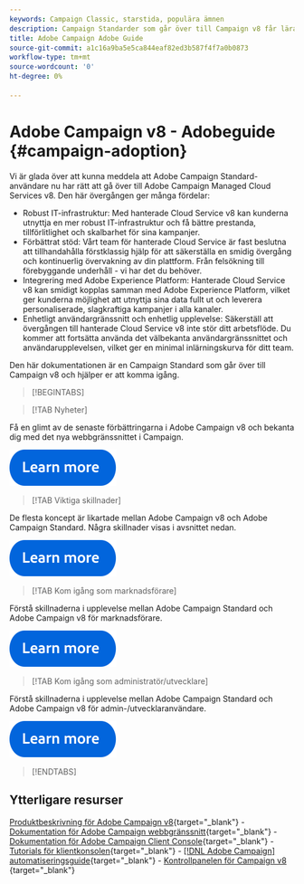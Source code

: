 ```yaml
---
keywords: Campaign Classic, starstida, populära ämnen
description: Campaign Standarder som går över till Campaign v8 får lära sig hur man kommer igång.
title: Adobe Campaign Adobe Guide
source-git-commit: a1c16a9ba5e5ca844eaf82ed3b587f4f7a0b0873
workflow-type: tm+mt
source-wordcount: '0'
ht-degree: 0%

---
```


# Adobe Campaign v8 - Adobeguide {#campaign-adoption}


Vi är glada över att kunna meddela att Adobe Campaign Standard-användare nu har rätt att gå över till Adobe Campaign Managed Cloud Services v8. Den här övergången ger många fördelar:

* Robust IT-infrastruktur: Med hanterade Cloud Service v8 kan kunderna utnyttja en mer robust IT-infrastruktur och få bättre prestanda, tillförlitlighet och skalbarhet för sina kampanjer.
* Förbättrat stöd: Vårt team för hanterade Cloud Service är fast beslutna att tillhandahålla förstklassig hjälp för att säkerställa en smidig övergång och kontinuerlig övervakning av din plattform. Från felsökning till förebyggande underhåll - vi har det du behöver.
* Integrering med Adobe Experience Platform: Hanterade Cloud Service v8 kan smidigt kopplas samman med Adobe Experience Platform, vilket ger kunderna möjlighet att utnyttja sina data fullt ut och leverera personaliserade, slagkraftiga kampanjer i alla kanaler.
* Enhetligt användargränssnitt och enhetlig upplevelse: Säkerställ att övergången till hanterade Cloud Service v8 inte stör ditt arbetsflöde. Du kommer att fortsätta använda det välbekanta användargränssnittet och användarupplevelsen, vilket ger en minimal inlärningskurva för ditt team.

Den här dokumentationen är en Campaign Standard som går över till Campaign v8 och hjälper er att komma igång.

>[!BEGINTABS]

>[!TAB Nyheter]

Få en glimt av de senaste förbättringarna i Adobe Campaign v8 och bekanta dig med det nya webbgränssnittet i Campaign.

[![Bild](../v8/assets/do-not-localize/learn-more-button.svg)](get-started/overview.md)


>[!TAB Viktiga skillnader]

De flesta koncept är likartade mellan Adobe Campaign v8 och Adobe Campaign Standard. Några skillnader visas i avsnittet nedan.

[![Bild](../v8/assets/do-not-localize/learn-more-button.svg)](get-started/overview.md#experiences)

>[!TAB Kom igång som marknadsförare]

Förstå skillnaderna i upplevelse mellan Adobe Campaign Standard och Adobe Campaign v8 för marknadsförare.

[![Bild](../v8/assets/do-not-localize/learn-more-button.svg)](get-started/marketers.md)

>[!TAB Kom igång som administratör/utvecklare]

Förstå skillnaderna i upplevelse mellan Adobe Campaign Standard och Adobe Campaign v8 för admin-/utvecklaranvändare.

[![Bild](../v8/assets/do-not-localize/learn-more-button.svg)](get-started/admin-developers.md)

>[!ENDTABS]

<!--
## Explore the documentation

<table style="table-layout:auto">
  <tr style="border: 0;">
    <td>
      <img src="../v8/assets/do-not-localize/icon-start.svg" width="35px">
    <br/>
      <strong>Get started</strong><br/><a href="../v8/start/campaign-ui.md">User interface</a> - <a href="../v8/start/ac-components.md">Components & processes</a> - <a href="../v8/start/v7-to-v8.md">From Classic v7 to v8</a> - <a href="../v8/start/campaign-faq.md">FAQ</a>
    </td>
    <td>
      <img src="../v8/assets/do-not-localize/icon-experience.svg" width="35px">
    <br/>
      <strong>Customer's experience</strong><br/><a href="../automation/workflow/about-workflows.md" target="_blank">Automate with workflows</a> - <a href="../automation/campaigns/set-up-campaigns.md" target="_blank">Campaign orchestration</a> - <a href="../v8/interaction/interaction.md">Decision management</a> - <a href="../v8/send/personalize.md">Personalization</a>
    </td>
    <td>
      <img src="../v8/assets/do-not-localize/icon-send.svg" width="35px">
    <br/>
      <strong>Send messages</strong><br/><a href="../v8/start/create-message.md">Get started</a> - <a href="../v8/send/preview-and-proof.md">Preview & proofs</a> - <a href="../v8/send/predictive.md">Send-time optimization</a> - <a href="../v8/reporting/gs-reporting.md">Reporting & analytics</a>
    </td>
  </tr>
  <tr style="border: 0;">
    <td>
      <img src="../v8/assets/do-not-localize/icon_profile-audience.svg" width="35px">
    <br/>
      <strong>Profiles & audiences</strong><br/><a href="../v8/audiences/create-profiles.md">Add profiles</a> - <a href="../v8/audiences/create-audiences.md">Create audiences</a> - <a href="../v8/start/subscriptions.md">Manage subscriptions</a> - <a href="../v8/start/privacy.md">Privacy</a>
    </td>
    <td>
      <img src="../v8/assets/do-not-localize/icon-configure.svg" width="35px">
    <br/>
      <strong>Architecture & configuration</strong><br/><a href="../v8/architecture/architecture.md">Architecture</a> - <a href="../v8/start/implement.md">Campaign v8 implementation</a> - <a href="../v8/connect/integration.md">Connect with other solutions</a> - <a href="../v8/start/gs-permissions.md">Users & permissions</a>
    </td>
    <td>
      <img src="../v8/assets/do-not-localize/icon-dev.svg" width="35px">
    <br/>
      <strong>Developer resources</strong><br/><a href="../v8/dev/datamodel.md">Campaign v8 datamodel</a> - <a href="../v8/dev/schemas.md">Schemas</a> - <a href="../v8/dev/api.md">APIs</a>
    </td>
  </tr>
</table> -->

## Ytterligare resurser

[Produktbeskrivning för Adobe Campaign v8](https://helpx.adobe.com/se/legal/product-descriptions/adobe-campaign-managed-cloud-services.html){target="_blank"} - [Dokumentation för Adobe Campaign webbgränssnitt](https://experienceleague.adobe.com/docs/campaign-web/v8/campaign-web-home.html){target="_blank"} - [Dokumentation för Adobe Campaign Client Console](https://experienceleague.adobe.com/en/docs/campaign/campaign-v8/campaign-home){target="_blank"} - [Tutorials för klientkonsolen](https://experienceleague.adobe.com/docs/campaign-learn/tutorials/overview.html){target="_blank"} - [[!DNL Adobe Campaign] automatiseringsguide](https://experienceleague.adobe.com/docs/campaign/automation/home.html){target="_blank"} - [Kontrollpanelen för Campaign v8](https://experienceleague.adobe.com/docs/control-panel/using/discover-control-panel/key-features.html?lang=sv) {target="_blank"}

